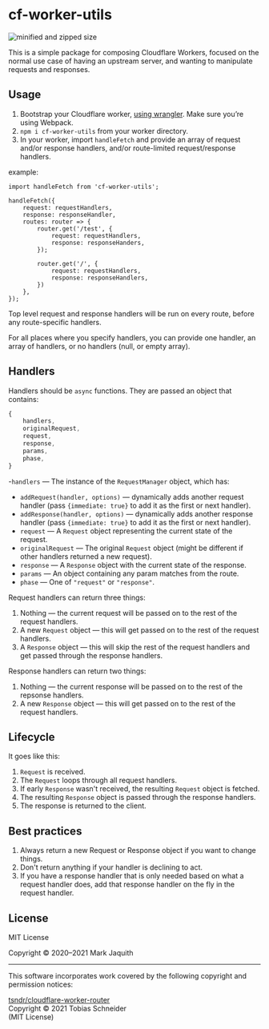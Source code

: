 # cf-worker-utils

![minified and zipped size](https://img.shields.io/bundlephobia/minzip/cf-worker-utils)

This is a simple package for composing Cloudflare Workers, focused on the normal
use case of having an upstream server, and wanting to manipulate requests and
responses.

## Usage

1. Bootstrap your Cloudflare worker, [using wrangler][wrangler]. Make sure you&#8217;re using Webpack.
2. `npm i cf-worker-utils` from your worker directory.
3. In your worker, import `handleFetch` and provide an array of request and/or
response handlers, and/or route-limited request/response handlers.

example:

```
import handleFetch from 'cf-worker-utils';

handleFetch({
	request: requestHandlers,
	response: responseHandler,
	routes: router => {
		router.get('/test', {
			request: requestHandlers,
			response: responseHanders,
		});

		router.get('/', {
			request: requestHandlers,
			response: responseHandlers,
		})
	},
});
```

Top level request and response handlers will be run on every route, before any
route-specific handlers.

For all places where you specify handlers, you can provide one handler, an
array of handlers, or no handlers (null, or empty array).

## Handlers
Handlers should be `async` functions. They are passed an object that contains:

```js
{
	handlers,
	originalRequest,
	request,
	response,
	params,
	phase,
}
```

-`handlers` — The instance of the `RequestManager` object, which has:
  - `addRequest(handler, options)` — dynamically adds another request handler (pass `{immediate: true}` to add it as the first or next handler).
  - `addResponse(handler, options)` — dynamically adds another response handler (pass `{immediate: true}` to add it as the first or next handler).
- `request` — A `Request` object representing the current state of the request.
- `originalRequest` — The original `Request` object (might be different if other handlers
returned a new request).
- `response` — A `Response` object with the current state of the response.
- `params` — An object containing any param matches from the route.
- `phase` — One of `"request"` or `"response"`.

Request handlers can return three things:

1. Nothing — the current request will be passed on to the rest of the request
handlers.
2. A new `Request` object — this will get passed on to the rest of the request
handlers.
3. A `Response` object — this will skip the rest of the request handlers and get
passed through the response handlers.

Response handlers can return two things:

1. Nothing — the current response will be passed on to the rest of the repsonse
handlers.
2. A new `Response` object — this will get passed on to the rest of the request
handlers.

## Lifecycle
It goes like this:

1. `Request` is received.
2. The `Request` loops through all request handlers.
3. If early `Response` wasn't received, the resulting `Request` object is fetched.
4. The resulting `Response` object is passed through the response handlers.
5. The response is returned to the client.

## Best practices

1. Always return a new Request or Response object if you want to change things.
2. Don't return anything if your handler is declining to act.
3. If you have a response handler that is only needed based on what a request
handler does, add that response handler on the fly in the request handler.

[wrangler]: https://developers.cloudflare.com/workers/learning/getting-started

## License

MIT License

Copyright &copy; 2020–2021 Mark Jaquith

---

This software incorporates work covered by the following copyright and permission notices:

[tsndr/cloudflare-worker-router](https://github.com/tsndr/cloudflare-worker-router)\
Copyright &copy; 2021 Tobias Schneider\
(MIT License)
